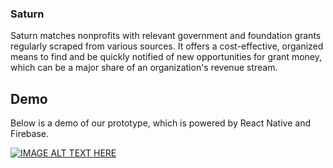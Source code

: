 ### Saturn 

Saturn matches nonprofits with relevant government and foundation grants regularly scraped from various sources. It offers a cost-effective, organized means to find and be quickly notified of new opportunities for grant money, which can be a major share of an organization's revenue stream. 

## Demo

Below is a demo of our prototype, which is powered by React Native and Firebase.

[![IMAGE ALT TEXT HERE](https://img.youtube.com/vi/6YTDLzZ3Ihc/0.jpg)](https://www.youtube.com/watch?v=6YTDLzZ3Ihc)